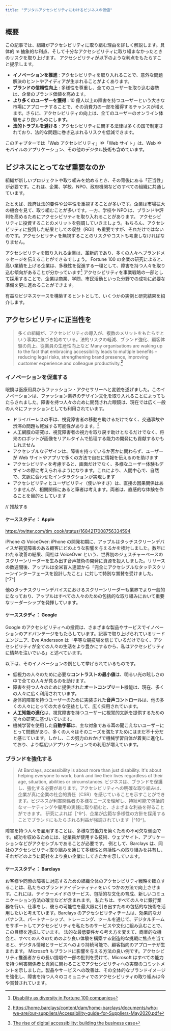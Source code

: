 ```yaml
---
title: "デジタルアクセシビリティにおけるビジネスの価値"
---
```

## 概要 
この記事では、組織がアクセシビリティに取り組む理由を詳しく解説します。具体的 m 抽象的な利点、そして十分なアクセシビリティに取り組まなかったときのリスクを取り上げます。
アクセシビリティが以下のような利点をもたらすこと提示します。
- **イノベーションを推進** : アクセシビリティを取り入れることで、意外な問題解決のヒントやアイディアが生まれることがよくあります。
- **ブランドの信頼性向上** : 多様性を尊重し、全てのユーザーを取り込む姿勢は、企業のブランド価値を高めます。
- **より多くのユーザーを獲得** : 10 億人以上の障害を持つユーザーという大きな市場にアプローチすることで、その消費力の一部を獲得するチャンスが増えます。さらに、アクセシビリティの向上は、全てのユーザーのオンライン体験をより良いものにします。
- **法的トラブルを避ける** : アクセシビリティに関する法律は多くの国で制定されており、法的な問題に巻き込まれるリスクを低減できます。

このチャプターでは「Web アクセシビリティ」や「Web サイト」は、Web やモバイルのアプリケーション、その他のデジタル技術も含めています。

## ビジネスにとってなぜ重要なのか
組織が新しいプロジェクトや取り組みを始めるとき、その背後にある「正当性」が必要です。これは、企業、学校、NPO、政府機関などのすべての組織に共通しています。

たとえば、政府は法的要件や公平性を重視することが多いです。企業は市場拡大の機会を見て、取り組むことが多いです。一方、学校や NPO は、ブランドや評判を高めるためにアクセシビリティを取り入れることがあります。
アクセシビリティに投資することのメリットを強調していきましょう。もちろん、アクセシビリティに投資した結果としての収益（ROI）も重要ですが、それだけではないのです。アクセシビリティを無視することのリスクやコストも考慮しなければなりません。

アクセシビリティを取り入れる企業は、革新的であり、多くの人々へブランドメッセージを伝えることができるでしょう。
Fortune 100 の企業の研究によると、高い業績を上げる企業は、多様性を促進する一環として、障害を持つ人々を取り込む傾向があることが分かっています[^1]
アクセシビリティを事業戦略の一部として採用することで、企業は商業、学問、市民活動といった分野での成功に必要な準備を更に進めることができます。

有益なビジネスケースを構築するヒントとして、いくつかの実例と研究結果を紹介します。

## アクセシビリティに正当性を

> 多くの組織が、アクセシビリティの導入が、複数のメリットをもたらすという事実に気づき始めている。法的リスクの軽減、ブランド強化、顧客体験の向上、従業員の生産性向上など
> Many organisations are waking up to the fact that embracing accessibility leads to multiple benefits – reducing legal risks, strengthening brand presence, improving customer experience and colleague productivity.[^2]

### イノベーションを促進する
眼鏡は医療用具からファッション・アクセサリーへと変貌を遂げました。このイノベーションは、ファッション業界のデザイン文化を取り入れることによってもたらされました。障害を持つ人々のために開発された眼鏡は、現在では広く一般の人々にファッションとしても利用されています。
- ドライバーレスの車は、視覚障害者の移動を助けるだけでなく、交通事故や渋滞の問題も軽減する可能性があります。[^3]
- 人工網膜の研究は、視覚障害者の視力を取り戻す助けとなるだけでなく、将来のロボットが画像をリアルタイムで処理する能力の開発にも貢献するかもしれません
- アクセシブルなデザインは、障害を持っているか否かに関わらず、ユーザーが Web サイトやアプリで多くの方法で自在に情報を伝えるのを助けます
- アクセシビリティを考慮すると、画面だけでなく、多様なユーザー体験もデザインの際に考えられるようになります。これにより、人間中心で、自然で、文脈に合わせたインタラクションが実現します
- アクセシビリティとユーザビリティ（使いやすさ）は、直接の因果関係はありませんが、相関関係にあると筆者は考えます。両者は、直感的な体験を作ることを目的としています

// 推敲する

#### ケーススタディ： Apple

https://twitter.com/tim_cook/status/1684217008756334594

iPhone の VoiceOver: iPhone の開発初期に、アップルはタッチスクリーンデバイスが視覚障害のある顧客にどのような影響を与えるかを検討しました。数年にわたる改善の結果、同社は VoiceOver という、世界初のジェスチャーベースのスクリーンリーダーを生み出す音声技術の開発に資源を投入しました。リリースの数週間後、アップルは全米盲人連盟から「完全にアクセシブルなタッチスクリーンインターフェースを設計したこと」に対して特別な賞賛を受けました。[^7^]

他のタッチスクリーンデバイスにおけるスクリーンリーダーも業界でより一般的になっており、アップルはすべての人々のための包括的な取り組みにおいて重要なリーダーシップを発揮しています。


#### ケーススタディ： Google
Google のアクセシビリティへの投資は、さまざまな製品やサービスでイノベーションのアドバンテージをもたらしています。記事で取り上げられているリードエンジニア、Eve Andersson は「平等な競技場を信じているだけでなく、アクセシビリティが全ての人々の生活をより豊かにするから、私はアクセシビリティに情熱を注いでいる」と述べています。

以下は、そのイノベーションの例として挙げられているものです。
- 低視力の人々のために必要な**コントラストの最小値**は、明るい光の眩しさの中で全ての人々が見るのを助けます。
- 障害を持つ人々のために提供された**オートコンプリート**機能は、現在、多くの人々に広く利用されています。
- 身体的障害を持つユーザーのために実装された**音声コントロール**は、他の多くの人々にとっての大きな便益として、広く採用されています。
- **人工知能の進化**は、視覚障害を持つユーザーに視覚的文脈を提供するための元々の研究に基づいています。
- 機械学習を使用した**自動字幕**は、主な対象である耳の聞こえないユーザーにとって問題があり、多くの人々はそのニーズを満たすためにはまだ不十分だと感じています。しかし、この努力のおかげで機械学習自体が着実に進化しており、より幅広いアプリケーションでの利用が増えています。

### ブランドを強化する
> At Barclays, accessibility is about more than just disability. It's about helping everyone to work, bank and live their lives regardless of their age, situation, abilities or circumstances.
ビジネスは、ブランドを保護し、強化する必要があります。アクセシビリティへの明確な取り組みは、企業が真に企業の社会的責任（CSR）を感じていることを示すことができます。ビジネスが利害関係者の多様なニーズを理解し、持続可能で包括的なマーケティングや雇用の実践に取り組むと、さまざまな利益を得ることができます。
研究によれば［^9^]、企業が広範な多様性の方針を採用することでブランドにもたらされる利益が強調されています［^10^]。

障害を持つ人々を雇用することは、多様な労働力を築くための不可欠な側面です。成功を収めるためには、従業員が使用する技術、ウェブサイト、アプリケーションなどがアクセシブルであることが必要です。
例として、Barclays は、同社のアクセシビリティ取り組みを通じて多様性と包括性への取り組みを共有し、それがどのように同社をより良い企業にしてきたかを示しています。

#### ケーススタディ： Barclays
お客様や同僚の障害に対応するための組織全体のアクセシビリティ戦略を確立することは、私たちのブランドアイデンティティをいくつかの方法で向上させます。これには、テイラーメイドのサービス、包括的な文化の育成、新しいコミュニケーション方法の確立などが含まれます。
私たちは、すべての人々に銀行業務を行い、仕事をし、彼らの可能性を最大限に引き出すための包括的な技術を活用したいと考えています。Barclays のアクセシビリティチームは、効果的なガバナンス、パートナーシップ、トレーニング、ツールを通じて、デジタルチームをサポートしてアクセシビリティを私たちのサービスや文化に組み込むことで、この目標を達成しています。
法的な最低要件から考え方を変えて、商業的な機会と、すべての人々のためのより良い体験を構築する創造的な挑戦に焦点を当てると、デジタル情報とサービスへのより持続可能で、顧客指向のアプローチが生まれます。
Microsoft もブランドに影響を与える方法の良い例です。アクセシビリティ推進者からの長い提唱や一部の批判を受けて、Microsoft はすべての能力を持つ利害関係者と真剣に関わることでアクセシビリティへの実際のコミットメントを示しました。製品やサービスへの改善は、その全体的なブランドイメージを強化し、障害を持つ人々のコミュニティでのアクセシビリティの取り組みは今や賞賛されています。

[^1]:[Disability as diversity in Fortune 100 companies](https://pubmed.ncbi.nlm.nih.gov/15706604/)
[^2]:https://home.barclays/content/dam/home-barclays/documents/who-we-are/our-suppliers/Accessibility-guide-for-Suppliers-May2020.pdf
[^3]:[The rise of digital accessibility: building the business case](https://uxdesign.cc/the-rise-of-digital-accessibility-building-the-business-case-b990a4fda213#:~:text=%E2%80%9CThe%20accessibility%20problems%20of%20today,as%20Google%20TalkBack%2C%20and%20VoiceOver.)
[^4]:https://www.ada.gov/topics/intro-to-ada/